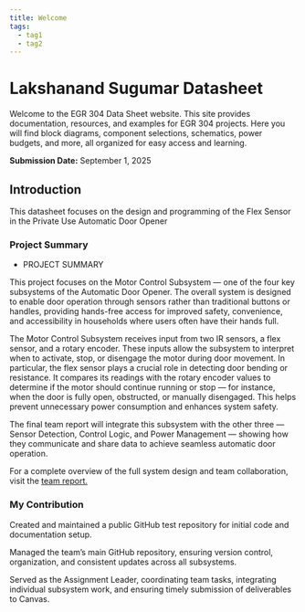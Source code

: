 ```yaml
---
title: Welcome
tags:
  - tag1
  - tag2
---
```


# Lakshanand Sugumar Datasheet

Welcome to the EGR 304 Data Sheet website. This site provides documentation, resources, and examples for EGR 304 projects. Here you will find block diagrams, component selections, schematics, power budgets, and more, all organized for easy access and learning.

**Submission Date:** September 1, 2025

## Introduction

This datasheet focuses on the design and programming of the Flex Sensor in the Private Use Automatic Door Opener

### Project Summary

- PROJECT SUMMARY

This project focuses on the Motor Control Subsystem — one of the four key subsystems of the Automatic Door Opener. The overall system is designed to enable door operation through sensors rather than traditional buttons or handles, providing hands-free access for improved safety, convenience, and accessibility in households where users often have their hands full.

The Motor Control Subsystem receives input from two IR sensors, a flex sensor, and a rotary encoder. These inputs allow the subsystem to interpret when to activate, stop, or disengage the motor during door movement. In particular, the flex sensor plays a crucial role in detecting door bending or resistance. It compares its readings with the rotary encoder values to determine if the motor should continue running or stop — for instance, when the door is fully open, obstructed, or manually disengaged. This helps prevent unnecessary power consumption and enhances system safety.

The final team report will integrate this subsystem with the other three — Sensor Detection, Control Logic, and Power Management — showing how they communicate and share data to achieve seamless automatic door operation.

For a complete overview of the full system design and team collaboration, visit the [team report.](https://egr304-2025-f-103.github.io)

### My Contribution

Created and maintained a public GitHub test repository for initial code and documentation setup.

Managed the team’s main GitHub repository, ensuring version control, organization, and consistent updates across all subsystems.

Served as the Assignment Leader, coordinating team tasks, integrating individual subsystem work, and ensuring timely submission of deliverables to Canvas.